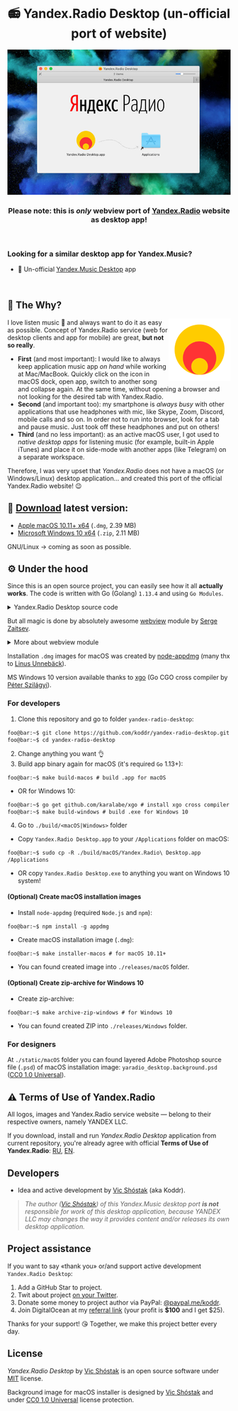 <h1 align="center">📻 Yandex.Radio Desktop (un-official port of website)</h1>

![Yandex.Radio Desktop (un-official port of website)](static/GitHub/macOS_installer_screenshot.jpg)

<h3 align="center"><strong>Please note:</strong> this is <em>only</em> webview port of <a href="https://radio.yandex.ru" target="_blank">Yandex.Radio</a> website as desktop app!</h3>

<br/>

### Looking for a similar desktop app for Yandex.Music?

- 🎵 Un-official [Yandex.Music Desktop](https://github.com/koddr/yandex-music-desktop) app

<br/>

## 💭 The Why?

<img width="140px" align="right" src="static/macOS/yaradio_desktop.png" alt="Yandex.Radio logo"/>

I love listen music 🥰 and always want to do it as easy as possible. Concept of Yandex.Radio service (web for desktop clients and app for mobile) are great, **but not so really**.

- **First** (and most important): I would like to always keep application music app _on hand_ while working at Mac/MacBook. Quickly click on the icon in macOS dock, open app, switch to another song and collapse again. At the same time, without opening a browser and not looking for the desired tab with Yandex.Radio.
- **Second** (and important too): my smartphone is _always busy_ with other applications that use headphones with mic, like Skype, Zoom, Discord, mobile calls and so on. In order not to run into browser, look for a tab and pause music. Just took off these headphones and put on others!
- **Third** (and no less important): as an active macOS user, I got used to _native desktop apps_ for listening music (for example, built-in Apple iTunes) and place it on side-mode with another apps (like Telegram) on a separate workspace.

Therefore, I was very upset that _Yandex.Radio_ does not have a macOS (or Windows/Linux) desktop application... and created this port of the official Yandex.Radio website! 😉

## 🔗 [Download](https://github.com/koddr/yandex-radio-desktop/releases) latest version:

- [Apple macOS 10.11+ x64](https://github.com/koddr/yandex-radio-desktop/releases/download/0.1.1/yaradio_desktop-macosx-amd64.dmg) (`.dmg`, 2.39 MB)
- [Microsoft Windows 10 x64](https://github.com/koddr/yandex-radio-desktop/releases/download/0.1.1/yaradio_desktop-windows-10-amd64.zip) (`.zip`, 2.11 MB)

GNU/Linux → coming as soon as possible.

## ⚙️ Under the hood

Since this is an open source project, you can easily see how it all **actually works**. The code is written with Go (Golang) `1.13.4` and using `Go Modules`.

<details>
<summary>Yandex.Radio Desktop source code</summary><br/>

```go
package main

import "github.com/zserge/webview"

func main() {
	// Webview options:
	//  - name: Yandex.Radio Desktop
	name := "Yandex.Radio Desktop"
	//  - URL to login screen: https://passport.yandex.ru/auth?...
	url := "https://passport.yandex.ru/auth?origin=radio&retpath=https%3A%2F%2Fradio.yandex.ru"
	//  - sizes: 800x800 px
	width := 800
	height := 800
	//  - resizable: true
	resizable := true

	// Let's open window app with options:
	webview.Open(name, url, width, height, resizable)
}

```

</details>

But all magic is done by absolutely awesome [webview](https://github.com/zserge/webview) module by [Serge Zaitsev](https://github.com/zserge).

<details>
<summary>More about webview module</summary><br/>

A tiny cross-platform webview library for C/C++/Golang to build modern cross-platform GUIs. Also, there are Rust bindings, Python bindings, Nim bindings, Haskell and C# bindings available.

It supports two-way JavaScript bindings (to call JavaScript from C/C++/Go and to call C/C++/Go from JavaScript).

It uses Cocoa/WebKit on macOS, gtk-webkit2 on Linux and MSHTML (IE10/11) on Windows.

![zserge/webview demo](https://github.com/zserge/webview/raw/master/examples/todo-go/screenshots/screenshots.png)

</details>

Installation `.dmg` images for macOS was created by [node-appdmg](https://github.com/LinusU/node-appdmg) (many thx to [Linus Unnebäck](https://github.com/LinusU)).

MS Windows 10 version available thanks to [xgo](https://github.com/karalabe/xgo) (Go CGO cross compiler by [Péter Szilágyi](https://github.com/karalabe)).

### For developers

1. Clone this repository and go to folder `yandex-radio-desktop`:

```console
foo@bar:~$ git clone https://github.com/koddr/yandex-radio-desktop.git
foo@bar:~$ cd yandex-radio-desktop
```

2. Change anything you want 👌
3. Build app binary again for macOS (it's required `Go` 1.13+):

```console
foo@bar:~$ make build-macos # build .app for macOS
```

- OR for Windows 10:

```console
foo@bar:~$ go get github.com/karalabe/xgo # install xgo cross compiler
foo@bar:~$ make build-windows # build .exe for Windows 10
```

4. Go to `./build/<macOS|Windows>` folder

- Copy `Yandex.Radio Desktop.app` to your `/Applications` folder on macOS:

```console
foo@bar:~$ sudo cp -R ./build/macOS/Yandex.Radio\ Desktop.app /Applications
```

- OR copy `Yandex.Radio Desktop.exe` to anything you want on Windows 10 system!

#### (Optional) Create macOS installation images

- Install `node-appdmg` (required `Node.js` and `npm`):

```console
foo@bar:~$ npm install -g appdmg
```

- Create macOS installation image (`.dmg`):

```console
foo@bar:~$ make installer-macos # for macOS 10.11+
```

- You can found created image into `./releases/macOS` folder.

#### (Optional) Create zip-archive for Windows 10

- Create zip-archive:

```console
foo@bar:~$ make archive-zip-windows # for Windows 10
```

- You can found created ZIP into `./releases/Windows` folder.

### For designers

At `./static/macOS` folder you can found layered Adobe Photoshop source file (`.psd`) of macOS installation image: `yaradio_desktop.background.psd` ([CC0 1.0 Universal](https://creativecommons.org/share-your-work/public-domain/cc0)).

## ⚠️ Terms of Use of Yandex.Radio

All logos, images and Yandex.Radio service website — belong to their respective owners, namely YANDEX LLC.

If you download, install and run _Yandex.Radio Desktop_ application from current repository, you're already agree with official **Terms of Use of Yandex.Radio**: [RU](https://yandex.ru/legal/radio_termsofuse/), [EN](https://yandex.ru/legal/radio_termsofuse/?lang=en).

## Developers

- Idea and active development by [Vic Shóstak](https://github.com/koddr) (aka Koddr).

> _The author ([Vic Shóstak](https://github.com/koddr)) of this Yandex.Music desktop port **is not** responsible for work of this desktop application, because YANDEX LLC may changes the way it provides content and/or releases its own desktop application._

## Project assistance

If you want to say «thank you» or/and support active development `Yandex.Radio Desktop`:

1. Add a GitHub Star to project.
2. Twit about project [on your Twitter](https://twitter.com/intent/tweet?text=Yandex.Radio%20Desktop%20%E2%80%94%20un-official%20port%20of%20website%20&url=https%3A%2F%2Fgithub.com%2Fkoddr%2Fyandex-radio-desktop).
3. Donate some money to project author via PayPal: [@paypal.me/koddr](https://paypal.me/koddr?locale.x=en_EN).
4. Join DigitalOcean at my [referral link](https://m.do.co/c/b41859fa9b6e) (your profit is **\$100** and I get \$25).

Thanks for your support! 😘 Together, we make this project better every day.

## License

_Yandex.Radio Desktop_ by [Vic Shóstak](https://github.com/koddr) is an open source software under [MIT](LICENSE) license.

Background image for macOS installer is designed by [Vic Shóstak](https://github.com/koddr) and under [CC0 1.0 Universal](https://creativecommons.org/share-your-work/public-domain/cc0) license protection.
